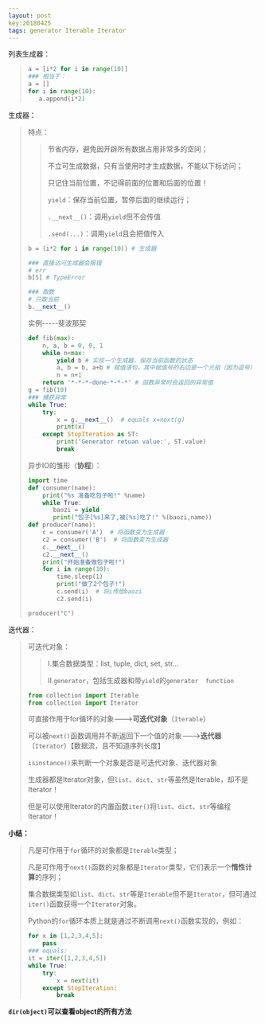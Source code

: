 ```yaml
---
layout: post
key:20180425
tags: generator Iterable Iterator
---
```


列表生成器：

>```python
>a = [i*2 for i in range(10)]
>### 相当于：
>a = []
>for i in range(10):
>    a.append(i*2)
>```
>

生成器：

> 特点：
>
> > 节省内存，避免因开辟所有数据占用非常多的空间；
> >
> > 不立可生成数据，只有当使用时才生成数据，不能以下标访问；
> >
> > 只记住当前位置，不记得前面的位置和后面的位置！
> >
> > `yield`：保存当前位置，暂停后面的继续运行；
> >
> > `.__next__()`：调用`yield`但不会传值
> >
> > `.send(...)`：调用`yield`且会把值传入
>
> ```python
> b = (i*2 for i in range(10)) # 生成器
>
> ### 直接访问生成器会报错
> # err
> b[5] # TypeError
>
> ### 取数
> # 只取当前
> b.__next__()
> ```
>
> 实例-----斐波那契
>
> ```python
> def fib(max):
>     n, a, b = 0, 0, 1
>     while n<max:
>         yield b # 实现一个生成器，保存当前函数的状态
>         a, b = b, a+b # 赋值语句，其中赋值号的右边是一个元祖（因为逗号）
>         n = n+1
>     return '*-*-*-done-*-*-*' # 函数异常时会返回的异常值
> g = fib(10)
> ### 捕获异常
> while True:
>     try:
>         x = g.__next__()  # equals x=next(g)
>         print(x)
>     except StopIteration as ST:
>         print('Generator retuan value:', ST.value)
>         break   
> ```
>
> 异步IO的雏形（**协程**）：
>
> ```python
> import time
> def consumer(name):
>     print("%s 准备吃包子啦!" %name)
>     while True:
>        baozi = yield
>        print("包子[%s]来了,被[%s]吃了!" %(baozi,name))
> def producer(name):
>     c = consumer('A')  # 将函数变为生成器
>     c2 = consumer('B')  # 将函数变为生成器
>     c.__next__()
>     c2.__next__()
>     print("开始准备做包子啦!")
>     for i in range(10):
>         time.sleep(1)
>         print("做了2个包子!")
>         c.send(i)  # 将i传给baozi
>         c2.send(i)
>
> producer("C")
> ```

迭代器：

> 可迭代对象：
>
> > I.集合数据类型：list, tuple, dict, set, str...
> >
> > II.`generator`，包括生成器和带`yield`的`generator  function`
> >
> > 
>
> ```python
> from collection import Iterable
> from collection import Iterator
> ```
>
> 可直接作用于for循环的对象--->**可迭代对象**（`Iterable`）
>
> 可以被`next()`函数调用并不断返回下一个值的对象--->**迭代器**（`Iterator`）【数据流，且不知道序列长度】
>
> 
>
> `isinstance()`来判断一个对象是否是可迭代对象、迭代器对象
>
> 
>
> 生成器都是Iterator对象，但`list`、`dict`、`str`等虽然是Iterable，却不是Iterator！
>
> 但是可以使用Iterator的内置函数`iter()`将`list`、`dict`、`str`等编程Iterator！

**小结：**

> 凡是可作用于`for`循环的对象都是`Iterable`类型；
>
> 凡是可作用于`next()`函数的对象都是`Iterator`类型，它们表示一个**惰性计算**的序列；
>
> 集合数据类型如`list`、`dict`、`str`等是`Iterable`但不是`Iterator`，但可通过`iter()`函数获得一个`Iterator`对象。
>
> Python的`for`循环本质上就是通过不断调用`next()`函数实现的，例如：
>
> ```python
> for x in [1,2,3,4,5]:
>     pass
> ### equals:
> it = iter([1,2,3,4,5])
> while True:
>     try:
>         x = next(it)
>     except StopIteration:
>         break
> ```



**`dir(object)`可以查看object的所有方法**